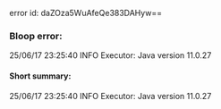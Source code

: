 error id: daZOza5WuAfeQe383DAHyw==
### Bloop error:

25/06/17 23:25:40 INFO Executor: Java version 11.0.27
#### Short summary: 

25/06/17 23:25:40 INFO Executor: Java version 11.0.27